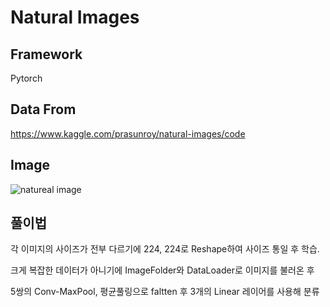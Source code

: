 # Natural Images

## Framework
Pytorch

## Data From
https://www.kaggle.com/prasunroy/natural-images/code

## Image
![natureal image](https://user-images.githubusercontent.com/51351974/112018865-4714a500-8b72-11eb-96d2-57979934d9f7.JPG)


## 풀이법
각 이미지의 사이즈가 전부 다르기에 224, 224로 Reshape하여 사이즈 통일 후 학습.

크게 복잡한 데이터가 아니기에 ImageFolder와 DataLoader로 이미지를 불러온 후

5쌍의 Conv-MaxPool, 평균풀링으로 faltten 후 3개의 Linear 레이어를 사용해 분류
